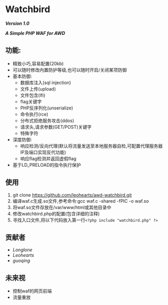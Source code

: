 # Watchbird
***Version 1.0***

***A Simple PHP WAF for AWD***

## 功能:

- 精致小巧,容易配置(20kb)
- 可以随时修改内置防护等级,也可以随时开启/关闭某项防御
- 基本防御:
    - 数据库注入(sql injection)
    - 文件上传(upload)
    - 文件包含(lfi)
    - flag关键字
    - PHP反序列化(unserialize)
    - 命令执行(rce)
    - 分布式拒绝服务攻击(ddos)
    - 请求头,请求参数(GET/POST)关键字
    - 特殊字符
- 深度防御:
    - 响应检测/反向代理(默认将流量发送至本地服务器自检,可配置代理服务器IP及端口实现反代功能)
    - 响应flag检测并返回虚假flag
- 基于LD_PRELOAD的指令执行保护

## 使用

1. git clone https://github.com/leohearts/awd-watchbird.git
2. 编译waf.c生成.so文件,参考命令:gcc waf.c -shared -fPIC -o waf.so
3. 将waf.so文件存放在/var/www/html或其他目录中
4. 修改watchbird.php的配置(包含详细的注释)
5. 寻找入口文件,将以下代码放入第一行`<?php include "watchbird.php" ?>`

## 贡献者

- *Longlone*
- *Leohearts*
- *guoqing*

## 未来视

- 控制waf的网页前端
- 流量重放